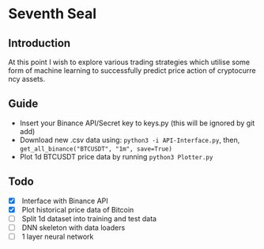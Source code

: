 # Seventh Seal
## Introduction
At this point I wish to explore various trading strategies which utilise some
form of machine learning to successfully predict price action of cryptocurrency
assets.
## Guide
 - Insert your Binance API/Secret key to keys.py (this will be ignored by git add)
 - Download new .csv data using:
 `python3 -i API-Interface.py`, then, `get_all_binance("BTCUSDT", "1m", save=True)`
 - Plot 1d BTCUSDT price data by running `python3 Plotter.py`
## Todo
 - [x]  Interface with Binance API
 - [x]  Plot historical price data of Bitcoin
 - [ ]  Split 1d dataset into training and test data
 - [ ]  DNN skeleton with data loaders
 - [ ]  1 layer neural network